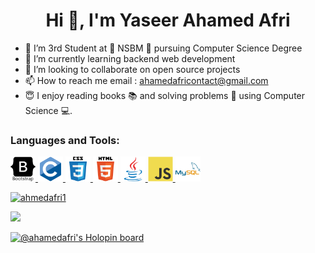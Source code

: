 <h1 align="center">Hi 👋, I'm Yaseer Ahamed Afri</h1>

- 👀 I’m 3rd Student at 📍 NSBM 🏫 pursuing Computer Science Degree
- 🌱 I’m currently learning  backend web development
- 💞️ I’m looking to collaborate on open source projects
- 📫 How to reach me email : ahamedafricontact@gmail.com
- 😇 I enjoy reading books 📚 and solving problems 📝 using Computer Science 💻.

<h3 align="left">Languages and Tools:</h3>
<p align="left"> <a href="https://getbootstrap.com" target="_blank" rel="noreferrer"> <img src="https://raw.githubusercontent.com/devicons/devicon/master/icons/bootstrap/bootstrap-plain-wordmark.svg" alt="bootstrap" width="40" height="40"/> </a> <a href="https://www.cprogramming.com/" target="_blank" rel="noreferrer"> <img src="https://raw.githubusercontent.com/devicons/devicon/master/icons/c/c-original.svg" alt="c" width="40" height="40"/> </a> <a href="https://www.w3schools.com/css/" target="_blank" rel="noreferrer"> <img src="https://raw.githubusercontent.com/devicons/devicon/master/icons/css3/css3-original-wordmark.svg" alt="css3" width="40" height="40"/> </a> <a href="https://www.w3.org/html/" target="_blank" rel="noreferrer"> <img src="https://raw.githubusercontent.com/devicons/devicon/master/icons/html5/html5-original-wordmark.svg" alt="html5" width="40" height="40"/> </a> <a href="https://www.java.com" target="_blank" rel="noreferrer"> <img src="https://raw.githubusercontent.com/devicons/devicon/master/icons/java/java-original.svg" alt="java" width="40" height="40"/> </a> <a href="https://developer.mozilla.org/en-US/docs/Web/JavaScript" target="_blank" rel="noreferrer"> <img src="https://raw.githubusercontent.com/devicons/devicon/master/icons/javascript/javascript-original.svg" alt="javascript" width="40" height="40"/> </a> <a href="https://www.mysql.com/" target="_blank" rel="noreferrer"> <img src="https://raw.githubusercontent.com/devicons/devicon/master/icons/mysql/mysql-original-wordmark.svg" alt="mysql" width="40" height="40"/> </a> </p>

<p align="left"> <a href="https://twitter.com/ahmedafri1" target="blank"><img src="https://img.shields.io/twitter/follow/ahmedafri1?logo=twitter&style=for-the-badge" alt="ahmedafri1" /></a> </p>
   
<!---
ahamedafri/ahamedafri is a ✨ special ✨ repository because its `README.md` (this file) appears on your GitHub profile.
You can click the Preview link to take a look at your changes.
--->
<div align="left">
<img 
   src="https://github-readme-stats.vercel.app/api?username=ahamedafri&show_icons=true&theme=tokyonight" 
/>
</div>


[![@ahamedafri's Holopin board](https://holopin.io/api/user/board?user=ahamedafri)](https://holopin.io/@ahamedafri)
